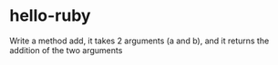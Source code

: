 # hello-ruby

Write a method add, it takes 2 arguments (a and b), and it returns the addition of the two arguments
